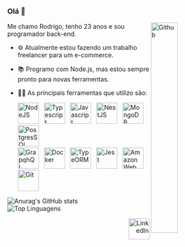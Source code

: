 ### Olá 👋

<img width="35%" align="right" alt="Github" src="https://cdn.dribbble.com/users/2459439/screenshots/5314041/gamerpeople1_3.gif" />

Me chamo Rodrigo, tenho 23 anos e sou programador back-end.

- ⚙  Atualmente estou fazendo um trabalho freelancer para um e-commerce.
- 📚 Programo com Node.js, mas estou sempre pronto para novas ferramentas.
- 👨‍💻 As principais ferramentas que utilizo são:  

  <a href="https://nodejs.org/en/"><img width="48px" height="48px" alt="NodeJS" src="https://cdn.icon-icons.com/icons2/2415/PNG/512/nodejs_original_wordmark_logo_icon_146412.png" /></a> &nbsp;
  <a href="https://www.typescriptlang.org//"><img width="48px" height="48px" alt="Typescript" src="https://cdn.icon-icons.com/icons2/2107/PNG/512/file_type_typescript_official_icon_130107.png" /></a> &nbsp;
  <a href="https://www.javascript.com/"><img width="48px" height="48px" alt="Javascript" src="https://cdn.icon-icons.com/icons2/2415/PNG/512/javascript_original_logo_icon_146455.png" /></a> &nbsp;
  <a href="https://nestjs.com/"><img width="48px" height="48px" alt="NestJS" src="https://cdn.icon-icons.com/icons2/2107/PNG/512/file_type_nestjs_icon_130355.png" /></a> &nbsp;
  <a href="https://www.mongodb.com/pt-br"><img width="48px" height="48px" alt="MongoDB" src="https://cdn.icon-icons.com/icons2/2415/PNG/512/mongodb_plain_wordmark_logo_icon_146423.png" /></a>
  <a href="https://www.postgresql.org/"><img width="48px" height="48px" alt="PostgresSQL" src="https://uxwing.com/wp-content/themes/uxwing/download/10-brands-and-social-media/postgresql.png" /></a> &nbsp; <br>
  <a href="https://graphql.org/"><img width="48px" height="48px" alt="GrapqhQL" src="https://cdn.icon-icons.com/icons2/2107/PNG/512/file_type_graphql_icon_130564.png" /></a> &nbsp;
  <a href="https://www.docker.com/"><img width="48px" height="48px" alt="Docker" src="https://cdn.icon-icons.com/icons2/2415/PNG/512/docker_original_wordmark_logo_icon_146557.png" /></a> &nbsp;
  <a href="https://typeorm.io/#/"><img width="48px" height="48px" alt="TypeORM" src="https://avatars.githubusercontent.com/u/20165699?s=200&v=4" /></a> &nbsp;
  <a href="https://jestjs.io/pt-BR/"><img width="48px" height="48px" alt="Jest" src="https://cdn.icon-icons.com/icons2/2107/PNG/512/file_type_jest_icon_130514.png" /></a> &nbsp;
  <a href="https://aws.amazon.com/pt/" ><img width="48px" height="48px" alt="Amazon Web Services" src="https://cdn.icon-icons.com/icons2/2389/PNG/512/amazon_aws_logo_icon_145507.png" /></a> &nbsp;
  <a href="https://git-scm.com/"><img width="48px" height="48px" alt="Git" src="https://cdn.icon-icons.com/icons2/2415/PNG/512/git_original_wordmark_logo_icon_146510.png" /></a> 









![Anurag's GitHub stats](https://github-readme-stats.vercel.app/api?username=rodrigocarmo&count_private=true&show_icons=true&theme=jolly&hide_border=true)  &nbsp;  &nbsp;  &nbsp;  &nbsp;  &nbsp; &nbsp;  &nbsp;  &nbsp;  &nbsp;  &nbsp;  &nbsp;  &nbsp;  &nbsp;![Top Linguagens](https://github-readme-stats.vercel.app/api/top-langs/?username=rodrigocarmo&layout=compact&&show_icons=true&theme=jolly&hide_border=true)




<div align="right" ><a href="https://www.linkedin.com/in/rodrigocarmo97/"><img width="48px" height="48px" alt="LinkedIn" src="https://cdn.icon-icons.com/icons2/1099/PNG/512/1485482199-linkedin_78667.png" /></a></div>




